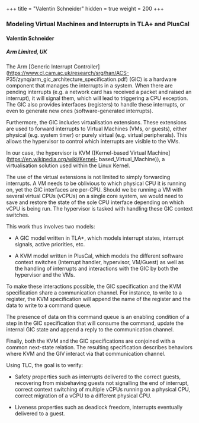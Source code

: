 +++
title = "Valentin Schneider"
hidden = true
weight = 200
+++

### Modeling Virtual Machines and Interrupts in TLA+ and PlusCal

#### Valentin Schneider
##### Arm Limited, UK

The Arm [Generic Interrupt Controller](https://www.cl.cam.ac.uk/research/srg/han/ACS- P35/zynq/arm_gic_architecture_specification.pdf) (GIC) is a hardware component that manages the interrupts in a system. When there are pending interrupts (e.g. a network card has received a packet and raised an interrupt), it will signal them, which will lead to triggering a CPU exception. The GIC also provides interfaces (registers) to handle these interrupts, or even to generate new ones (software-generated interrupts).

Furthermore, the GIC includes virtualisation extensions. These extensions are used to forward interrupts to Virtual Machines (VMs, or guests), either physical (e.g. system timer) or purely virtual (e.g. virtual peripherals). This allows the hypervisor to control which interrupts are visible to the VMs.

In our case, the hypervisor is KVM ([Kernel-based Virtual Machine](https://en.wikipedia.org/wiki/Kernel- based_Virtual_Machine)), a virtualisation solution used within the Linux Kernel.

The use of the virtual extensions is not limited to simply forwarding interrupts. A VM needs to be oblivious to which physical CPU it is running on, yet the GIC interfaces are per-CPU. Should we be running a VM with several virtual CPUs (vCPUs) on a single core system, we would need to save and restore the state of the sole CPU interface depending on which vCPU is being run. The hypervisor is tasked with handling these GIC context switches.

This work thus involves two models:

 * A GIC model written in TLA+, which models interrupt states, interrupt signals, active priorities, etc.

 * A KVM model written in PlusCal, which models the different software context switches (Interrupt handler, hypervisor, VM/Guest) as well as the handling of interrupts and interactions with the GIC by both the hypervisor and the VMs.

To make these interactions possible, the GIC specification and the KVM specification share a communication channel. For instance, to write to a register, the KVM specification will append the name of the register and the data to write to a command queue.

The presence of data on this command queue is an enabling condition of a step in the GIC specification that will consume the command, update the internal GIC state and append a reply to the communication channel.

Finally, both the KVM and the GIC specifications are conjoined with a common next-state relation. The resulting specification describes behaviors where KVM and the GIV interact via that communication channel.

Using TLC, the goal is to verify:

 * Safety properties such as interrupts delivered to the correct guests, recovering from misbehaving guests not signalling the end of interrupt, correct context switching of multiple vCPUs running on a physical CPU, correct migration of a vCPU to a different physical CPU.

 * Liveness properties such as deadlock freedom, interrupts eventually delivered to a guest.
 
